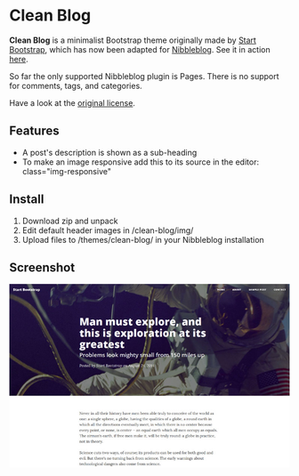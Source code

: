 Clean Blog
==========

**Clean Blog** is a minimalist Bootstrap theme originally made by [Start Bootstrap](http://startbootstrap.com/template-overviews/clean-blog/), which has now been adapted for [Nibbleblog](https://github.com/dignajar/nibbleblog). See it in action [here](http://tberg.dk).

So far the only supported Nibbleblog plugin is Pages. There is no support for comments, tags, and categories.

Have a look at the [original license](https://github.com/IronSummitMedia/startbootstrap-clean-blog/blob/gh-pages/LICENSE).

Features
--------
- A post's description is shown as a sub-heading
- To make an image responsive add this to its source in the editor: class="img-responsive"

Install
-------
1. Download zip and unpack
2. Edit default header images in /clean-blog/img/
3. Upload files to /themes/clean-blog/ in your Nibbleblog installation

Screenshot
----------
![Screenshot of Clean Blog](screenshot.jpg)
